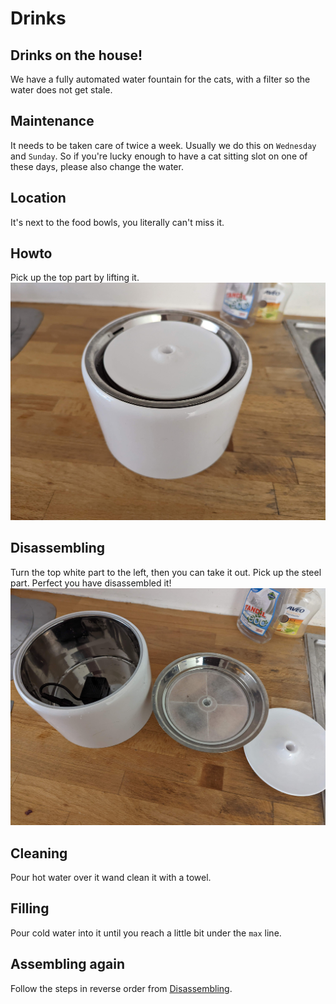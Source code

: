 # Drinks

## Drinks on the house!
We have a fully automated water fountain for the cats, with a filter so the water does not get stale.

## Maintenance
It needs to be taken care of twice a week.
Usually we do this on `Wednesday` and `Sunday`.
So if you're lucky enough to have a cat sitting slot on one of these days, please also change the water.


## Location
It's next to the food bowls, you literally can't miss it.

## Howto
Pick up the top part by lifting it.
![drawing](./assets/water_fountain.jpg)

## Disassembling
Turn the top white part to the left, then you can take it out.
Pick up the steel part.
Perfect you have disassembled it!
![drawing](./assets/water_fountain_disassembled.jpg)

## Cleaning
Pour hot water over it wand clean it with a towel.

## Filling
Pour cold water into it until you reach a little bit under the `max` line.

## Assembling again
Follow the steps in reverse order from [Disassembling](#disassembling).